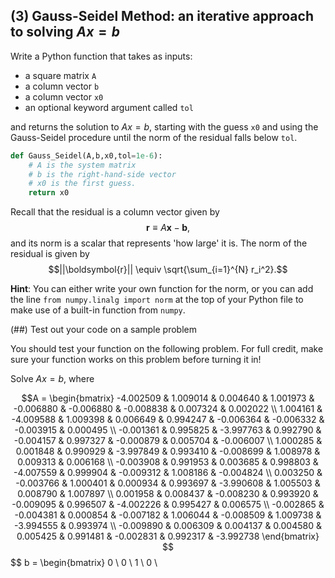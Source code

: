 
## (3) Gauss-Seidel Method: an iterative approach to solving $Ax=b$

Write a Python function that takes as inputs:

- a square matrix `A`
- a column vector `b`
- a column vector `x0`
- an optional keyword argument called `tol`

and returns the solution to $Ax=b$, starting with the guess `x0` and using the Gauss-Seidel procedure until the norm of the residual falls below `tol`. 

~~~python
def Gauss_Seidel(A,b,x0,tol=1e-6):
    # A is the system matrix
    # b is the right-hand-side vector
    # x0 is the first guess.
    return x0
~~~

Recall that the residual is a column vector given by $$\boldsymbol{r} \equiv A \boldsymbol{x} - \boldsymbol{b},$$ and its norm is a scalar that represents 'how large' it is. The norm of the residual is given by $$||\boldsymbol{r}|| \equiv \sqrt{\sum_{i=1}^{N} r_i^2}.$$

**Hint**: You can either write your own function for the norm, or you can add the line `from numpy.linalg import norm` at the top of your Python file to make use of a built-in function from `numpy`.


(##) Test out your code on a sample problem

You should test your function on the following problem. For full credit, make sure your function works on this problem before turning it in!

Solve $Ax = b$, where

$$A =
\begin{bmatrix}
-4.002509 & 1.009014 & 0.004640 & 1.001973 & -0.006880 & -0.006880 & -0.008838 & 0.007324 & 0.002022 \\
1.004161 & -4.009588 & 1.009398 & 0.006649 & 0.994247 & -0.006364 & -0.006332 & -0.003915 & 0.000495 \\
-0.001361 & 0.995825 & -3.997763 & 0.992790 & -0.004157 & 0.997327 & -0.000879 & 0.005704 & -0.006007 \\
1.000285 & 0.001848 & 0.990929 & -3.997849 & 0.993410 & -0.008699 & 1.008978 & 0.009313 & 0.006168 \\
-0.003908 & 0.991953 & 0.003685 & 0.998803 & -4.007559 & 0.999904 & -0.009312 & 1.008186 & -0.004824 \\
0.003250 & -0.003766 & 1.000401 & 0.000934 & 0.993697 & -3.990608 & 1.005503 & 0.008790 & 1.007897 \\
0.001958 & 0.008437 & -0.008230 & 0.993920 & -0.009095 & 0.996507 & -4.002226 & 0.995427 & 0.006575 \\
-0.002865 & -0.004381 & 0.000854 & -0.007182 & 1.006044 & -0.008509 & 1.009738 & -3.994555 & 0.993974 \\
-0.009890 & 0.006309 & 0.004137 & 0.004580 & 0.005425 & 0.991481 & -0.002831 & 0.992317 & -3.992738
\end{bmatrix}
$$
$$ 
b =
\begin{bmatrix}
  0 \\
  0 \\
1 \\
  0 \\
